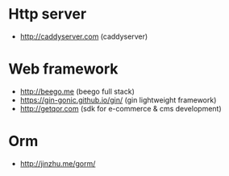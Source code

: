 # Http server

* http://caddyserver.com  (caddyserver)

# Web framework

* http://beego.me (beego full stack)
* https://gin-gonic.github.io/gin/ (gin lightweight framework)
* http://getqor.com (sdk for e-commerce & cms development)

# Orm

* http://jinzhu.me/gorm/

